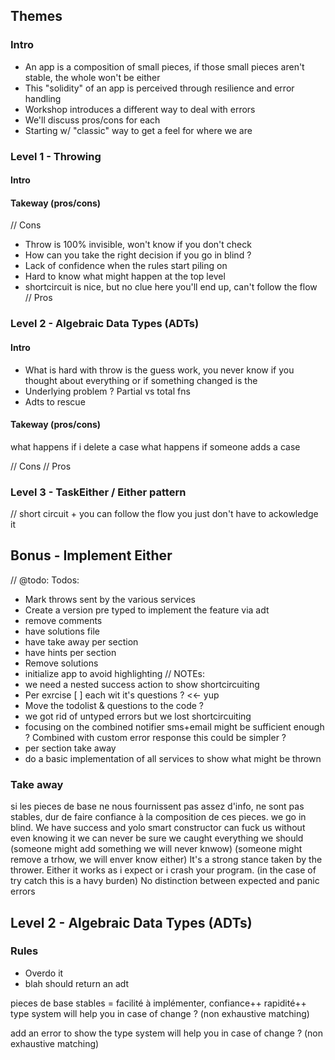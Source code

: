 ## Themes
### Intro
- An app is a composition of small pieces, if those small pieces aren't stable, the whole won't be either
- This "solidity" of an app is perceived through resilience and error handling
- Workshop introduces a different way to deal with errors
- We'll discuss pros/cons for each
- Starting w/ "classic" way to get a feel for where we are

### Level 1 - Throwing
#### Intro
#### Takeway (pros/cons)
// Cons
- Throw is 100% invisible, won't know if you don't check
- How can you take the right decision if you go in blind ?
- Lack of confidence when the rules start piling on
- Hard to know what might happen at the top level
- shortcircuit is nice, but no clue here you'll end up, can't follow the flow
// Pros

### Level 2 - Algebraic Data Types (ADTs)
#### Intro
- What is hard with throw is the guess work, you never know if you thought about everything or if something changed is the
- Underlying problem ? Partial vs total fns
- Adts to rescue

#### Takeway (pros/cons)
what happens if i delete a case
what happens if someone adds a case 

// Cons
// Pros

### Level 3 - TaskEither / Either pattern
// short circuit + you can follow the flow you just don't have to ackowledge it
## Bonus - Implement Either


// @todo: Todos:
- Mark throws sent by the various services
- Create a version pre typed to implement the feature via adt
- remove comments
- have solutions file
- have take away per section
- have hints per section
- Remove solutions
- initialize app to avoid highlighting
// NOTEs:
- we need a nested success action to show shortcircuiting 
- Per exrcise [ ] each wit it's questions ? <<- yup 
- Move the todolist & questions to the code ?
- we got rid of untyped errors but we lost shortcircuiting
- focusing on the combined notifier sms+email might be sufficient enough ? Combined with custom error response this could be simpler ?
- per section take away
- do a basic implementation of all services to show what might be thrown

### Take away  
si les pieces de base ne nous fournissent pas assez d'info, ne sont pas stables, dur de faire confiance à la composition de ces pieces.
we go in blind. We have success and yolo
smart constructor can fuck us without even knowing it
we can never be sure we caught everything we should 
(someone might add something we will never knwow)
(someone might remove a trhow, we will enver know either)
It's a strong stance taken by the thrower. Either it works as i expect or i crash your program. (in the case of try catch this is a havy burden)
No distinction between expected and panic errors 

## Level 2 - Algebraic Data Types (ADTs)
### Rules
- Overdo it
- blah should return an adt

pieces de base stables = facilité à implémenter, confiance++ rapidité++
type system will help you in case of change ? (non exhaustive matching)

add an error to show the type system will help you in case of change ? (non exhaustive matching)
